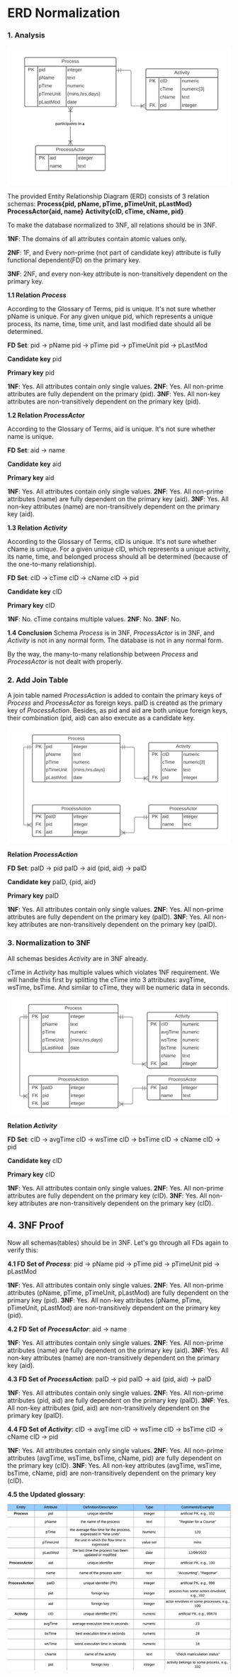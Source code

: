 # ERD Normalization

### 1. Analysis

![](images/2023-01-31-14-08-54.png)

The provided Entity Relationship Diagram (ERD) consists of 3 relation schemas:
**Process{pid, pName, pTime, pTimeUnit, pLastMod}**
**ProcessActor{aid, name}**
**Activity{cID, cTime, cName, pid}**

To make the database normalized to 3NF, all relations should be in 3NF.

**1NF**: The domains of all attributes contain atomic values only.

**2NF**: 1F, and Every non-prime (not part of candidate key) attribute is fully functional dependent(FD) on the primary key.

**3NF**: 2NF, and every non-key attribute is non-transitively dependent on the primary key.

**1.1 Relation *Process***

According to the Glossary of Terms, pid is unique. It's not sure whether pName is unique. For any given unique pid, which represents a unique process, its name, time, time unit, and last modified date should all be determined.

**FD Set**: 
pid -> pName
pid -> pTime
pid -> pTimeUnit
pid -> pLastMod

**Candidate key**
pid

**Primary key**
pid

**1NF**: Yes. All attributes contain only single values.
**2NF**: Yes. All non-prime attributes are fully dependent on the primary (pid).
**3NF**: Yes. All non-key attributes are non-transitively dependent on the primary key (pid).

**1.2 Relation *ProcessActor***

According to the Glossary of Terms, aid is unique. It's not sure whether name is unique.

**FD Set**: 
aid -> name

**Candidate key**
aid

**Primary key**
aid

**1NF**: Yes. All attributes contain only single values.
**2NF**: Yes. All non-prime attributes (name) are fully dependent on the primary key (aid).
**3NF**: Yes. All non-key attributes (name) are non-transitively dependent on the primary key (aid).

**1.3 Relation *Activity***

According to the Glossary of Terms, cID is unique. It's not sure whether cName is unique. For a given unique cID, which represents a unique activity, its name, time, and belonged process should all be determined (because of the one-to-many relationship).

**FD Set**: 
cID -> cTime
cID -> cName
cID -> pid

**Candidate key**
cID

**Primary key**
cID

**1NF**: No. cTime contains multiple values.
**2NF**: No.
**3NF**: No.

**1.4 Conclusion**
Schema *Process* is in 3NF, *ProcessActor* is in 3NF, and *Activity* is not in any normal form. The database is not in any normal form.

By the way, the many-to-many relationship between *Process* and *ProcessActor* is not dealt with properly.

### 2. Add Join Table

A join table named *ProcessAction* is added to contain the primary keys of *Process* and *ProcessActor* as foreign keys. paID is created as the primary key of *ProcessAction*. Besides, as pid and aid are both unique foreign keys, their combination (pid, aid) can also execute as a candidate key.

![](images/2023-01-31-23-32-07.png)

**Relation *ProcessAction***

**FD Set**: 
paID -> pid
paID -> aid
(pid, aid) -> paID

**Candidate key**
paID, {pid, aid}

**Primary key**
paID

**1NF**: Yes. All attributes contain only single values.
**2NF**: Yes. All non-prime attributes are fully dependent on the primary key (paID).
**3NF**: Yes. All non-key attributes are non-transitively dependent on the primary key (paID).

### 3. Normalization to 3NF

All schemas besides *Activity* are in 3NF already.

cTime in *Activity* has multiple values which violates 1NF requirement. We will handle this first by splitting the cTime into 3 attributes: avgTime, wsTime, bsTime. And similar to cTime, they will be numeric data in seconds.

![](images/2023-01-31-23-29-55.png)

**Relation *Activity***

**FD Set**: 
cID -> avgTime
cID -> wsTime
cID -> bsTime
cID -> cName
cID -> pid

**Candidate key**
cID

**Primary key**
cID

**1NF**: Yes. All attributes contain only single values.
**2NF**: Yes. All non-prime attributes are fully dependent on the primary key (cID).
**3NF**: Yes. All non-key attributes are non-transitively dependent on the primary key (cID).

## 4. 3NF Proof

Now all schemas(tables) should be in 3NF. Let's go through all FDs again to verify this:

**4.1 FD Set of *Process***: 
pid -> pName
pid -> pTime
pid -> pTimeUnit
pid -> pLastMod

**1NF**: Yes. All attributes contain only single values.
**2NF**: Yes. All non-prime attributes (pName, pTime, pTimeUnit, pLastMod) are fully dependent on the primary key (pid).
**3NF**: Yes. All non-key attributes (pName, pTime, pTimeUnit, pLastMod) are non-transitively dependent on the primary key (pid).

**4.2 FD Set of *ProcessActor***: 
aid -> name

**1NF**: Yes. All attributes contain only single values.
**2NF**: Yes. All non-prime attributes (name) are fully dependent on the primary key (aid).
**3NF**: Yes. All non-key attributes (name) are non-transitively dependent on the primary key (aid).

**4.3 FD Set of *ProcessAction***: 
paID -> pid
paID -> aid
(pid, aid) -> paID

**1NF**: Yes. All attributes contain only single values.
**2NF**: Yes. All non-prime attributes (pid, aid) are fully dependent on the primary key (paID).
**3NF**: Yes. All non-key attributes (pid, aid) are non-transitively dependent on the primary key (paID).

**4.4 FD Set of *Activity***: 
cID -> avgTime
cID -> wsTime
cID -> bsTime
cID -> cName
cID -> pid

**1NF**: Yes. All attributes contain only single values.
**2NF**: Yes. All non-prime attributes (avgTime, wsTime, bsTime, cName, pid) are fully dependent on the primary key (cID).
**3NF**: Yes. All non-key attributes (avgTime, wsTime, bsTime, cName, pid) are non-transitively dependent on the primary key (cID).

**4.5 the Updated glossary**:

![](images/2023-01-31-22-56-47.png)

